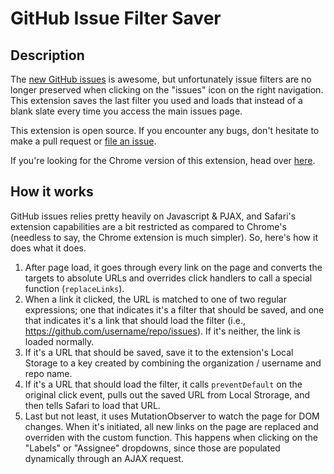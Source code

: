 GitHub Issue Filter Saver
=========================

Description
-----------

The [new GitHub issues](https://github.com/blog/1866-the-new-github-issues) is awesome, but unfortunately issue filters are no longer preserved when clicking on the "issues" icon on the right navigation. This extension saves the last filter you used and loads that instead of a blank slate every time you access the main issues page.

This extension is open source. If you encounter any bugs, don't hesitate to make a pull request or [file an issue](https://github.com/dlo/github-issue-filter-safari/issues/new).

If you're looking for the Chrome version of this extension, head over [here](https://github.com/dlo/github-issue-filter-chrome-extension).

How it works
------------

GitHub issues relies pretty heavily on Javascript &amp; PJAX, and Safari's extension capabilities are a bit restricted as compared to Chrome's (needless to say, the Chrome extension is much simpler). So, here's how it does what it does.

1. After page load, it goes through every link on the page and converts the targets to absolute URLs and overrides click handlers to call a special function (`replaceLinks`).
2. When a link it clicked, the URL is matched to one of two regular expressions; one that indicates it's a filter that should be saved, and one that indicates it's a link that should load the filter (i.e., https://github.com/username/repo/issues). If it's neither, the link is loaded normally.
3. If it's a URL that should be saved, save it to the extension's Local Storage to a key created by combining the organization / username and repo name.
4. If it's a URL that should load the filter, it calls `preventDefault` on the original click event, pulls out the saved URL from Local Strorage, and then tells Safari to load that URL.
5. Last but not least, it uses MutationObserver to watch the page for DOM changes. When it's initiated, all new links on the page are replaced and overriden with the custom function. This happens when clicking on the "Labels" or "Assignee" dropdowns, since those are populated dynamically through an AJAX request.
